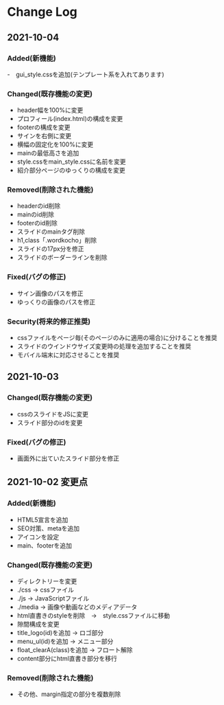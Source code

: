 # Change Log

## 2021-10-04
### Added(新機能)
-　gui_style.cssを追加(テンプレート系を入れてあります)

### Changed(既存機能の変更)
- header幅を100%に変更
- プロフィール(index.html)の構成を変更
- footerの構成を変更
- サインを右側に変更
- 横幅の固定化を100%に変更
- mainの最低高さを追加
- style.cssをmain_style.cssに名前を変更
- 紹介部分ページのゆっくりの構成を変更

### Removed(削除された機能)
- headerのid削除
- mainのid削除
- footerのid削除
- スライドのmainタグ削除
- h1,class「.wordkocho」削除
- スライドの17px分を修正
- スライドのボーダーラインを削除

### Fixed(バグの修正)
- サイン画像のパスを修正
- ゆっくりの画像のパスを修正

### Security(将来的修正推奨)
- cssファイルをページ毎(そのページのみに適用の場合)に分けることを推奨
- スライドのウインドウサイズ変更時の処理を追加することを推奨
- モバイル端末に対応させることを推奨

## 2021-10-03
### Changed(既存機能の変更)
- cssのスライドをJSに変更
- スライド部分のidを変更

### Fixed(バグの修正)
- 画面外に出ていたスライド部分を修正

## 2021-10-02 変更点
### Added(新機能)
- HTML5宣言を追加
- SEO対策、metaを追加
- アイコンを設定
- main、footerを追加

### Changed(既存機能の変更)
- ディレクトリーを変更
- ./css → cssファイル
- ./js → JavaScriptファイル
- ./media → 画像や動画などのメディアデータ
- html直書きのstyleを削除　→　style.cssファイルに移動
- 隙間構成を変更
- title_logo(id)を追加 → ロゴ部分
- menu_ul(id)を追加 → メニュー部分
- float_clearA(class)を追加 → フロート解除
- content部分にhtml直書き部分を移行

### Removed(削除された機能)
- その他、margin指定の部分を複数削除


